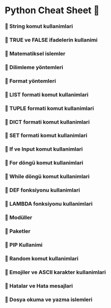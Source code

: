 # Python Cheat Sheet 📜

### 🔖 String komut kullanimlari
### 🔖 TRUE ve FALSE ifadelerin kullanimi
### 🔖 Matematiksel islemler
### 🔖 Dilimleme yöntemleri
### 🔖 Format yöntemleri
### 🔖 LIST formati komut kullanimlari
### 🔖 TUPLE formati komut kullanimlari
### 🔖 DICT formati komut kullanimlari
### 🔖 SET formati komut kullanimlari
### 🔖 If ve Input komut kullanimlari
### 🔖 For döngü komut kullanimlari
### 🔖 While döngü komut kullanimlari
### 🔖 DEF fonksiyonu kullanimlari
### 🔖 LAMBDA fonksiyonu kullanimlari
### 🔖 Modüller
### 🔖 Paketler
### 🔖 PIP Kullanimi
### 🔖 Random komut kullanimlari
### 🔖 Emojiler ve ASCII karakter kullanimlari
### 🔖 Hatalar ve Hata mesajlari
### 🔖 Dosya okuma ve yazma islemleri
